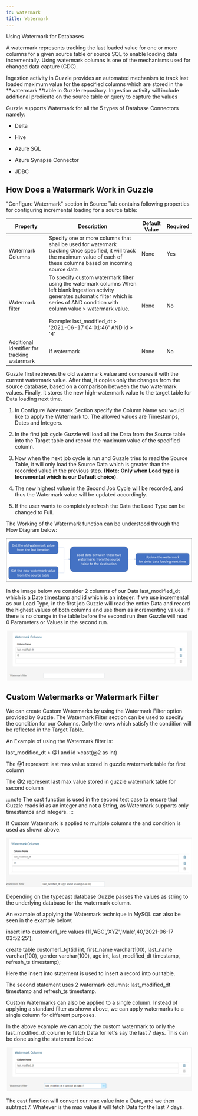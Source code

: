 ```yaml
---
id: watermark
title: Watermark
---
```


Using Watermark for Databases

A watermark represents tracking the last loaded value for one or more columns for a given source table or source SQL to enable loading data incrementally. Using watermark columns is one of the mechanisms used for changed data capture (CDC). 

Ingestion activity in Guzzle provides an automated mechanism to track last loaded maximum value for the specified columns which are stored in the **watermark **table in Guzzle repository. Ingestion activity will include additional predicate on the source table or query to capture the values 

Guzzle supports Watermark for all the 5 types of Database Connectors namely: 

* Delta

* Hive

* Azure SQL

* Azure Synapse Connector

* JDBC

## How Does a Watermark Work in Guzzle

"Configure Watermark" section in Source Tab contains following properties for configuring incremental loading for a source table: 

|Property|Description|Default Value|Required|
|--- |--- |--- |--- |
|Watermark Columns|Specify one or more columns that shall be used for watermark tracking Once specified, it will track the maximum value of each of these columns based on incoming source data|None|Yes|
|Watermark filter|To specify custom watermark filter using the watermark columns When left blank Ingestion activity generates automatic filter which is series of AND condition with column value > watermark value.<br/><br/> Example: last_modified_dt > '2021-06-17 04:01:46' AND id > '4'|None|No|
|Additional identifier for tracking watermark|If watermark|None|No|


Guzzle first retrieves the old watermark value and compares it with the current watermark value. After that, it copies only the changes from the source database, based on a comparison between the two watermark values. Finally, it stores the new high-watermark value to the target table for Data loading next time.

1. In Configure Watermark Section specify the Column Name you would like to apply the Watermark to. The allowed values are Timestamps, Dates and Integers.

2. In the first job cycle Guzzle will load all the Data from the Source table into the Target table and record the maximum value of the specified column.

3. Now when the next job cycle is run and Guzzle tries to read the Source Table, it will only load the Source Data which is greater than the recorded value in the previous step. **(Note: Only when Load type is Incremental which is our Default choice)**.

4. The new highest value in the Second Job Cycle will be recorded, and thus the Watermark value will be updated accordingly.

5. If the user wants to completely refresh the Data the Load Type can be changed to Full.

The Working of the Watermark function can be understood through the Flow Diagram below:

<a href="https://guzzle.justanalytics.com/img/docs/how-to-guides/ingest_data/watermark1.png" target="_self" >
    <img src="/img/docs/how-to-guides/ingest_data/watermark1.png" />
</a> 

In the image below we consider 2 columns of our Data last_modified_dt which is a Date timestamp and id which is an integer. If we use incremental as our Load Type, in the first job Guzzle will read the entire Data and record the highest values of both columns and use them as incrementing values. If there is no change in the table before the second run then Guzzle will read 0 Parameters or Values in the second run.

<a href="https://guzzle.justanalytics.com/img/docs/how-to-guides/ingest_data/watermark2.png" target="_self" >
    <img src="/img/docs/how-to-guides/ingest_data/watermark2.png" />
</a> 

## Custom Watermarks or Watermark Filter

We can create Custom Watermarks by using the Watermark Filter option provided by Guzzle. The Watermark Filter section can be used to specify the condition for our Columns. Only the rows which satisfy the condition will be reflected in the Target Table.

An Example of using the Watermark filter is:

last_modified_dt > @1 and id >cast(@2 as int)

The @1 represent last max value stored in guzzle watermark table for first column

The @2 represent last max value stored in guzzle watermark table for second column

:::note
The cast function is used in the second test case to ensure that Guzzle reads id as an integer and not a String, as Watermark supports only timestamps and integers.
:::

If Custom Watermark is applied to multiple columns the and condition is used as shown above.

<a href="https://guzzle.justanalytics.com/img/docs/how-to-guides/ingest_data/watermark3.png" target="_self" >
    <img  src="/img/docs/how-to-guides/ingest_data/watermark3.png" />
</a> 

Depending on the typecast database Guzzle passes the values as string to the underlying database for the watermark column.

An example of applying the Watermark technique in MySQL can also be seen in the example below:

insert into customer1_src values (11,'ABC','XYZ','Male',40,'2021-06-17 03:52:25');  


create table customer1_tgt(id int, first_name varchar(100), last_name varchar(100), gender varchar(100), age int, last_modified_dt timestamp, refresh_ts timestamp);   

Here the insert into statement is used to insert a record into our table. 

The second statement uses 2 watermark columns: last_modified_dt timestamp and refresh_ts timestamp.

Custom Watermarks can also be applied to a single column. Instead of applying a standard filter as shown above, we can apply watermarks to a single column for different purposes. 

In the above example we can apply the custom watermark to only the last_modified_dt column to fetch Data for let's say the last 7 days. This can be done using the statement below:

<a href="https://guzzle.justanalytics.com/img/docs/how-to-guides/ingest_data/watermark4.png" target="_self" >
    <img src="/img/docs/how-to-guides/ingest_data/watermark4.png" />
</a> 

The cast function will convert our max value into a Date, and we then subtract 7. Whatever is the max value it will fetch Data for the last 7 days.

